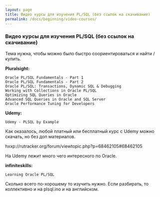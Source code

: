 ```yaml
---
layout: page
title: Видео курсы для изучения PL/SQL (без ссылок на скачивание)
permalink: /docs/beginning/video-courses/
---
```


### Видео курсы для изучения PL/SQL (без ссылок на скачивание)

Тема нужна, чтобы можно было быстро соориентироваться и найти / купить.


**Pluralsight:**

    Oracle PL/SQL Fundamentals - Part 1
    Oracle PL/SQL Fundamentals - Part 2
    Oracle PL/SQL: Transactions, Dynamic SQL & Debugging
    Working with Collections in Oracle PL/SQL
    Optimizing SQL Queries in Oracle
    Advanced SQL Queries in Oracle and SQL Server
    Oracle Performance Tuning for Developers


**Udemy:**

    Udemy - PLSQL by Example

Как оказалось, любой платный или бесплатный курс с Udemy можно скачать, но без доп материалов.

hxxp://rutracker.org/forum/viewtopic.php?p=68462105#68462105

На Udemy лежит много чего интересного по Oracle.



**infiniteskills:**

    Learning Oracle PL/SQL


Сколько всего по-хорошему то изучить нужно.
Если разбирать, то коллективно и на plsql.ino и на английском.
